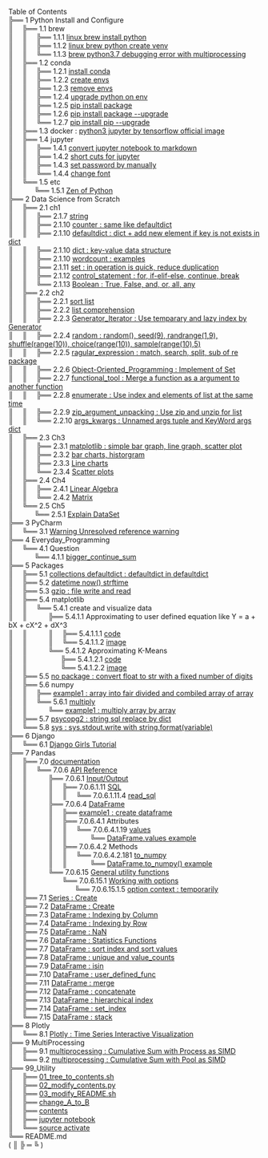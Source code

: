 Table of Contents  
╠══ 1 Python Install and Configure  
║&ensp;&ensp;&nbsp;╠══ 1.1 brew  
║&ensp;&ensp;&nbsp;║&ensp;&ensp;&nbsp;╠══ 1.1.1 [linux brew install python](01_Install_and_Use_python/01_brew/01_linux_brew_install_python.md)  
║&ensp;&ensp;&nbsp;║&ensp;&ensp;&nbsp;╠══ 1.1.2 [linux brew python create venv](01_Install_and_Use_python/01_brew/02_linux_brew_python_create_env.md)  
║&ensp;&ensp;&nbsp;║&ensp;&ensp;&nbsp;╚══ 1.1.3 [brew python3.7 debugging error with multiprocessing](01_Install_and_Use_python/01_brew/03_brew_python3.7_multiprocessing_error.md)  
║&ensp;&ensp;&nbsp;╠══ 1.2 conda  
║&ensp;&ensp;&nbsp;║&ensp;&ensp;&nbsp;╠══ 1.2.1 [install conda](01_Install_and_Use_python/02_conda/01_Install_anaconda.md)  
║&ensp;&ensp;&nbsp;║&ensp;&ensp;&nbsp;╠══ 1.2.2 [create envs](01_Install_and_Use_python/02_conda/02_conda_create_envs.md)  
║&ensp;&ensp;&nbsp;║&ensp;&ensp;&nbsp;╠══ 1.2.3 [remove envs](01_Install_and_Use_python/02_conda/03_conda_remove_envs.md)  
║&ensp;&ensp;&nbsp;║&ensp;&ensp;&nbsp;╠══ 1.2.4 [upgrade python on env](01_Install_and_Use_python/02_conda/04_coda_env_upgrade_python.md)  
║&ensp;&ensp;&nbsp;║&ensp;&ensp;&nbsp;╠══ 1.2.5 [pip install package](01_Install_and_Use_python/02_conda/05_pip_install_package.md)  
║&ensp;&ensp;&nbsp;║&ensp;&ensp;&nbsp;╠══ 1.2.6 [pip install package --upgrade](01_Install_and_Use_python/02_conda/06_pip_install_package_upgrade.md)  
║&ensp;&ensp;&nbsp;║&ensp;&ensp;&nbsp;╚══ 1.2.7 [pip install pip --upgrade](01_Install_and_Use_python/02_conda/07_pip_upgrade.md)  
║&ensp;&ensp;&nbsp;╠══ 1.3 docker : [python3 jupyter by tensorflow official image](01_Install_and_Use_python/03_docker/tensorflow_image.md)  
║&ensp;&ensp;&nbsp;╠══ 1.4 jupyter  
║&ensp;&ensp;&nbsp;║&ensp;&ensp;&nbsp;╠══ 1.4.1 [convert jupyter notebook to markdown](01_Install_and_Use_python/04_jupyter/01_convert_jupyter_notebook_to_markdown.md)  
║&ensp;&ensp;&nbsp;║&ensp;&ensp;&nbsp;╠══ 1.4.2 [short cuts for jupyter](01_Install_and_Use_python/04_jupyter/02_Jupyter_notebook_shortcuts.md)  
║&ensp;&ensp;&nbsp;║&ensp;&ensp;&nbsp;╠══ 1.4.3 [set password by manually](01_Install_and_Use_python/04_jupyter/03_jupyter_notebook_passwd.md)  
║&ensp;&ensp;&nbsp;║&ensp;&ensp;&nbsp;╚══ 1.4.4 [change font](01_Install_and_Use_python/04_jupyter/04_change_font.md)  
║&ensp;&ensp;&nbsp;╚══ 1.5 etc  
║&ensp;&ensp;&ensp;&ensp;&ensp;&ensp;╚══ 1.5.1 [Zen of Python](01_Install_and_Use_python/05_etc/02_Zen_of_Python_English_Korean.md)  
╠══ 2 Data Science from Scratch  
║&ensp;&ensp;&nbsp;╠══ 2.1 ch1  
║&ensp;&ensp;&nbsp;║&ensp;&ensp;&nbsp;╠══ 2.1.7 [string](02_Data_Science_from_Scratch/02_Ch/02.01.07_string.md)  
║&ensp;&ensp;&nbsp;║&ensp;&ensp;&nbsp;╠══ 2.1.10 [counter : same like defaultdict](02_Data_Science_from_Scratch/02_Ch/02.01.10_Counter.md)  
║&ensp;&ensp;&nbsp;║&ensp;&ensp;&nbsp;╠══ 2.1.10 [defaultdict : dict + add new element if key is not exists in dict](02_Data_Science_from_Scratch/02_Ch/02.01.10_defaultdict.md)  
║&ensp;&ensp;&nbsp;║&ensp;&ensp;&nbsp;╠══ 2.1.10 [dict : key-value data structure](02_Data_Science_from_Scratch/02_Ch/02.01.10_dict.md)  
║&ensp;&ensp;&nbsp;║&ensp;&ensp;&nbsp;╠══ 2.1.10 [wordcount : examples](02_Data_Science_from_Scratch/02_Ch/02.01.10_wordcount_examples.md)  
║&ensp;&ensp;&nbsp;║&ensp;&ensp;&nbsp;╠══ 2.1.11 [set : in operation is quick, reduce duplication](02_Data_Science_from_Scratch/02_Ch/02.01.11_set.md)  
║&ensp;&ensp;&nbsp;║&ensp;&ensp;&nbsp;╠══ 2.1.12 [control_statement : for, if-elif-else, continue, break](02_Data_Science_from_Scratch/02_Ch/02.01.12_control_statement.md)  
║&ensp;&ensp;&nbsp;║&ensp;&ensp;&nbsp;╚══ 2.1.13 [Boolean : True, False, and, or, all, any](02_Data_Science_from_Scratch/02_Ch/02.01.13_Boolean.md)  
║&ensp;&ensp;&nbsp;╠══ 2.2 ch2  
║&ensp;&ensp;&nbsp;║&ensp;&ensp;&nbsp;╠══ 2.2.1 [sort list](02_Data_Science_from_Scratch/02_Ch/02.02.01_sort.md)  
║&ensp;&ensp;&nbsp;║&ensp;&ensp;&nbsp;╠══ 2.2.2 [list comprehension](02_Data_Science_from_Scratch/02_Ch/02.02.02_list_comprehension.md)  
║&ensp;&ensp;&nbsp;║&ensp;&ensp;&nbsp;╠══ 2.2.3 [Generator_Iterator : Use temparary and lazy index by Generator](02_Data_Science_from_Scratch/02_Ch/02.02.03_Generator_Iterator.md)  
║&ensp;&ensp;&nbsp;║&ensp;&ensp;&nbsp;╠══ 2.2.4 [random : random(), seed(9), randrange(1,9), shuffle(range(10)), choice(range(10)), sample(range(10),5)](02_Data_Science_from_Scratch/02_Ch/02.02.04_random_numbers.md)  
║&ensp;&ensp;&nbsp;║&ensp;&ensp;&nbsp;╠══ 2.2.5 [ragular_expression : match, search, split, sub of re package](02_Data_Science_from_Scratch/02_Ch/02.02.05_regular_expression.md)  
║&ensp;&ensp;&nbsp;║&ensp;&ensp;&nbsp;╠══ 2.2.6 [Object-Oriented_Programming : Implement of Set](02_Data_Science_from_Scratch/02_Ch/02.02.06_object-oriented_programming.md)  
║&ensp;&ensp;&nbsp;║&ensp;&ensp;&nbsp;╠══ 2.2.7 [functional_tool : Merge a function as a argument to another function](02_Data_Science_from_Scratch/02_Ch/02.02.07_functional_tool.md)  
║&ensp;&ensp;&nbsp;║&ensp;&ensp;&nbsp;╠══ 2.2.8 [enumerate : Use index and elements of list at the same time](02_Data_Science_from_Scratch/02_Ch/02.02.08_enumerate.md)  
║&ensp;&ensp;&nbsp;║&ensp;&ensp;&nbsp;╠══ 2.2.9 [zip_argument_unpacking : Use zip and unzip for list](02_Data_Science_from_Scratch/02_Ch/02.02.09_zip_argument_unpacking.ipynb)  
║&ensp;&ensp;&nbsp;║&ensp;&ensp;&nbsp;╚══ 2.2.10 [args_kwargs : Unnamed args tuple and KeyWord args dict](02_Data_Science_from_Scratch/02_Ch/02.02.10_args_kwargs.ipynb)  
║&ensp;&ensp;&nbsp;╠══ 2.3 Ch3  
║&ensp;&ensp;&nbsp;║&ensp;&ensp;&nbsp;╠══ 2.3.1 [matplotlib : simple bar graph, line graph, scatter plot](02_Data_Science_from_Scratch/03_Ch/03.01_matplotlib.ipynb)  
║&ensp;&ensp;&nbsp;║&ensp;&ensp;&nbsp;╠══ 2.3.2 [bar charts, historgram](02_Data_Science_from_Scratch/03_Ch/03.02_bar_charts.ipynb)  
║&ensp;&ensp;&nbsp;║&ensp;&ensp;&nbsp;╠══ 2.3.3 [Line charts](02_Data_Science_from_Scratch/03_Ch/03.03_line_charts.ipynb)  
║&ensp;&ensp;&nbsp;║&ensp;&ensp;&nbsp;╚══ 2.3.4 [Scatter plots](02_Data_Science_from_Scratch/03_Ch/03.04_scatter_plots.ipynb)  
║&ensp;&ensp;&nbsp;╠══ 2.4 Ch4  
║&ensp;&ensp;&nbsp;║&ensp;&ensp;&nbsp;╠══ 2.4.1 [Linear Algebra](02_Data_Science_from_Scratch/04_Ch/04.01_Linear_Algebra.ipynb)  
║&ensp;&ensp;&nbsp;║&ensp;&ensp;&nbsp;╚══ 2.4.2 [Matrix](02_Data_Science_from_Scratch/04_Ch/04.02_Matrix.ipynb)  
║&ensp;&ensp;&nbsp;╚══ 2.5 Ch5  
║&ensp;&ensp;&ensp;&ensp;&ensp;&ensp;╚══ 2.5.1 [Explain DataSet](02_Data_Science_from_Scratch/05_Ch/05.01_Explain_DataSet.ipynb)  
╠══ 3 PyCharm  
║&ensp;&ensp;&nbsp;╚══ 3.1 [Warning Unresolved reference warning](03_PyCharm/01_unresolved_reference_warning.md)  
╠══ 4 Everyday_Programming  
║&ensp;&ensp;&nbsp;╚══ 4.1 Question  
║&ensp;&ensp;&ensp;&ensp;&ensp;&ensp;╚══ 4.1.1 [bigger_continue_sum](04_Everyday_Programming/01_Q/bigger_continue_sum.py)  
╠══ 5 Packages  
║&ensp;&ensp;&nbsp;╠══ 5.1 [collections defaultdict : defaultdict in defaultdict](05_packages/01_collections/01_defaultdict/01_dictionary_in_dictionary.py)  
║&ensp;&ensp;&nbsp;╠══ 5.2 [datetime now() strftime](05_packages/02_datetime/01_datetime_now_strftime.py)  
║&ensp;&ensp;&nbsp;╠══ 5.3 [gzip : file write and read](05_packages/03_gzip/01_gzip_write_read.py)  
║&ensp;&ensp;&nbsp;╠══ 5.4 matplotlib  
║&ensp;&ensp;&nbsp;║&ensp;&ensp;&nbsp;╚══ 5.4.1 create and visualize data  
║&ensp;&ensp;&nbsp;║&ensp;&ensp;&ensp;&ensp;&ensp;&ensp;╠══ 5.4.1.1 Approximating to user defined equation like Y = a + bX + cX^2 + dX^3  
║&ensp;&ensp;&nbsp;║&ensp;&ensp;&ensp;&ensp;&ensp;&ensp;║&ensp;&ensp;&nbsp;╠══ 5.4.1.1.1 [code](05_packages/04_matplotlib/01_create_and_visualize_data/01_Approximating_to_user_defiend_equation/01_approximating_to_user_defined_equation.py)  
║&ensp;&ensp;&nbsp;║&ensp;&ensp;&ensp;&ensp;&ensp;&ensp;║&ensp;&ensp;&nbsp;╚══ 5.4.1.1.2 [image](05_packages/04_matplotlib/01_create_and_visualize_data/01_Approximating_to_user_defiend_equation/02_user_defined_equation_scatter_plot.png)  
║&ensp;&ensp;&nbsp;║&ensp;&ensp;&ensp;&ensp;&ensp;&ensp;╚══ 5.4.1.2 Approximating K-Means  
║&ensp;&ensp;&nbsp;║&ensp;&ensp;&ensp;&ensp;&ensp;&ensp;&ensp;&ensp;&ensp;&nbsp;╠══ 5.4.1.2.1 [code](05_packages/04_matplotlib/01_create_and_visualize_data/02_Approximating_to_kmeans/01_approximating_to_kmeans.py)  
║&ensp;&ensp;&nbsp;║&ensp;&ensp;&ensp;&ensp;&ensp;&ensp;&ensp;&ensp;&ensp;&nbsp;╚══ 5.4.1.2.2 [image](05_packages/04_matplotlib/01_create_and_visualize_data/02_Approximating_to_kmeans/02_kmean_scatter_plot.png)  
║&ensp;&ensp;&nbsp;╠══ 5.5 [no package : convert float to str with a fixed number of digits](05_packages/05_no_package/01_float_to_str_with_a_fixed_number_of_digits.ipynb)  
║&ensp;&ensp;&nbsp;╠══ 5.6 numpy  
║&ensp;&ensp;&nbsp;║&ensp;&ensp;&nbsp;╠══ [example1 : array into fair divided and combiled array of array](05_packages/06_numpy/00_example/01_array_into_fair_divided_list_of_arrays.md)  
║&ensp;&ensp;&nbsp;║&ensp;&ensp;&nbsp;╚══ 5.6.1 [multiply](https://docs.scipy.org/doc/numpy/reference/generated/numpy.multiply.html)  
║&ensp;&ensp;&nbsp;║&ensp;&ensp;&ensp;&ensp;&ensp;&ensp;╚══ [example1 : multiply array by array](05_packages/06_numpy/01_multiply/01_multiply_array_by_array.md)  
║&ensp;&ensp;&nbsp;╠══ 5.7 [psycopg2 : string sql replace by dict](05_packages/07_psycopg2/01_replace_string_with_dictionary.py)  
║&ensp;&ensp;&nbsp;╚══ 5.8 [sys : sys.stdout.write with string.format(variable)](05_packages/08_sys/01_sys_stdout_write_with_string_format.py)  
╠══ 6 Django  
║&ensp;&ensp;&nbsp;╚══ 6.1 [Django Girls Tutorial](06_Django/01_Django_Girls_Tutorial/memo.md)  
╠══ 7 Pandas  
║&ensp;&ensp;&nbsp;╠══ 7.0 [documentation](https://pandas.pydata.org/pandas-docs/stable/index.html)  
║&ensp;&ensp;&nbsp;║&ensp;&ensp;&nbsp;╚══ 7.0.6 [API Reference](https://pandas.pydata.org/pandas-docs/stable/reference/index.html)  
║&ensp;&ensp;&nbsp;║&ensp;&ensp;&ensp;&ensp;&ensp;&ensp;╠══ 7.0.6.1 [Input/Output](https://pandas.pydata.org/pandas-docs/stable/reference/io.html#)  
║&ensp;&ensp;&nbsp;║&ensp;&ensp;&ensp;&ensp;&ensp;&ensp;║&ensp;&ensp;&nbsp;╠══ 7.0.6.1.11 [SQL](https://pandas.pydata.org/pandas-docs/stable/reference/io.html#sql)  
║&ensp;&ensp;&nbsp;║&ensp;&ensp;&ensp;&ensp;&ensp;&ensp;║&ensp;&ensp;&nbsp;║&ensp;&ensp;&nbsp;╚══ 7.0.6.1.11.4 [read_sql](07_Pandas/00_documentation/06_API_Reference/01_Input_Output/11_SQL/04_read_sql.md)  
║&ensp;&ensp;&nbsp;║&ensp;&ensp;&ensp;&ensp;&ensp;&ensp;╠══ 7.0.6.4 [DataFrame](https://pandas.pydata.org/pandas-docs/stable/reference/api/pandas.DataFrame.html#pandas.DataFrame)  
║&ensp;&ensp;&nbsp;║&ensp;&ensp;&ensp;&ensp;&ensp;&ensp;║&ensp;&ensp;&nbsp;╠══ [example1 : create dataframe](07_Pandas/00_documentation/06_API_Reference/04_DataFrame/01_DataFrame.md)  
║&ensp;&ensp;&nbsp;║&ensp;&ensp;&ensp;&ensp;&ensp;&ensp;║&ensp;&ensp;&nbsp;╠══ 7.0.6.4.1 Attributes  
║&ensp;&ensp;&nbsp;║&ensp;&ensp;&ensp;&ensp;&ensp;&ensp;║&ensp;&ensp;&nbsp;║&ensp;&ensp;&nbsp;╚══ 7.0.6.4.1.19 [values](https://pandas.pydata.org/pandas-docs/stable/reference/api/pandas.DataFrame.values.html#pandas.DataFrame.values)  
║&ensp;&ensp;&nbsp;║&ensp;&ensp;&ensp;&ensp;&ensp;&ensp;║&ensp;&ensp;&nbsp;║&ensp;&ensp;&nbsp;&ensp;&ensp;&emsp;╚══ [DataFrame.values example](07_Pandas/00_documentation/06_API_Reference/04_DataFrame/03_DataFrame.values.md)  
║&ensp;&ensp;&nbsp;║&ensp;&ensp;&ensp;&ensp;&ensp;&ensp;║&ensp;&ensp;&nbsp;╠══ 7.0.6.4.2 Methods  
║&ensp;&ensp;&nbsp;║&ensp;&ensp;&ensp;&ensp;&ensp;&ensp;║&ensp;&ensp;&nbsp;║&ensp;&ensp;&nbsp;╚══ 7.0.6.4.2.181 [to_numpy](https://pandas.pydata.org/pandas-docs/stable/reference/api/pandas.DataFrame.to_numpy.html#pandas.DataFrame.to_numpy)  
║&ensp;&ensp;&nbsp;║&ensp;&ensp;&ensp;&ensp;&ensp;&ensp;║&ensp;&ensp;&nbsp;║&ensp;&ensp;&nbsp;&ensp;&ensp;&emsp;╚══ [DataFrame.to_numpy() example](07_Pandas/00_documentation/06_API_Reference/04_DataFrame/02_DataFrame.to_numpy.md)  
║&ensp;&ensp;&nbsp;║&ensp;&ensp;&ensp;&ensp;&ensp;&ensp;╚══ 7.0.6.15 [General utility functions](https://pandas.pydata.org/pandas-docs/stable/reference/general_utility_functions.html)  
║&ensp;&ensp;&nbsp;║&ensp;&ensp;&ensp;&ensp;&ensp;&ensp;&ensp;&ensp;&emsp;╚══ 7.0.6.15.1 [Working with options](https://pandas.pydata.org/pandas-docs/stable/reference/general_utility_functions.html#working-with-options)  
║&ensp;&ensp;&nbsp;║&ensp;&ensp;&ensp;&ensp;&ensp;&ensp;&ensp;&ensp;&ensp;&ensp;&ensp;&ensp;&ensp;&nbsp;╚══ 7.0.6.15.1.5 [option context : temporarily](07_Pandas/00_documentation/06_API_Reference/15_General_utility_functions/01_Working_with_options/05_option_context.md)  
║&ensp;&ensp;&nbsp;╠══ 7.1 [Series : Create](07_Pandas/01_Series_Create.ipynb)  
║&ensp;&ensp;&nbsp;╠══ 7.2 [DataFrame : Create](07_Pandas/02_DataFrame_Create.ipynb)  
║&ensp;&ensp;&nbsp;╠══ 7.3 [DataFrame : Indexing by Column](07_Pandas/03_DataFrame_Indexing_by_column.ipynb)  
║&ensp;&ensp;&nbsp;╠══ 7.4 [DataFrame : Indexing by Row](07_Pandas/04_DataFrame_Indexing_by_row.ipynb)  
║&ensp;&ensp;&nbsp;╠══ 7.5 [DataFrame : NaN](07_Pandas/05_DataFrame_NaN.ipynb)  
║&ensp;&ensp;&nbsp;╠══ 7.6 [DataFrame : Statistics Functions](07_Pandas/06_DataFrame_statistics_function.ipynb)  
║&ensp;&ensp;&nbsp;╠══ 7.7 [DataFrame : sort index and sort values](07_Pandas/07_DataFrame_sort_index_and_sort_values.ipynb)  
║&ensp;&ensp;&nbsp;╠══ 7.8 [DataFrame : unique and value_counts](07_Pandas/08_unique_value_counts.ipynb)  
║&ensp;&ensp;&nbsp;╠══ 7.9 [DataFrame : isin](07_Pandas/09_isin.ipynb)  
║&ensp;&ensp;&nbsp;╠══ 7.10 [DataFrame : user_defined_func](07_Pandas/10_user_defined_func.ipynb)  
║&ensp;&ensp;&nbsp;╠══ 7.11 [DataFrame : merge](07_Pandas/11_df_merge.ipynb)  
║&ensp;&ensp;&nbsp;╠══ 7.12 [DataFrame : concatenate](07_Pandas/12_df_concatenate.ipynb)  
║&ensp;&ensp;&nbsp;╠══ 7.13 [DataFrame : hierarchical index](07_Pandas/13_df_hierarchical_index.ipynb)  
║&ensp;&ensp;&nbsp;╠══ 7.14 [DataFrame : set_index](07_Pandas/14_df_set_index.ipynb)  
║&ensp;&ensp;&nbsp;╚══ 7.15 [DataFrame : stack](07_Pandas/15_df_stack.ipynb)  
╠══ 8 Plotly  
║&ensp;&ensp;&nbsp;╚══ 8.1 [Plotly : Time Series Interactive Visualization](08_Plotly/01_plotly-time-series.ipynb)  
╠══ 9 MultiProcessing  
║&ensp;&ensp;&nbsp;╠══ 9.1 [multiprocessing : Cumulative Sum with Process as SIMD](09_MultiProcessing/01_cumsum_SIMD_multiprocessing_Process.ipynb)  
║&ensp;&ensp;&nbsp;╚══ 9.2 [multiprocessing : Cumulative Sum with Pool as SIMD](09_MultiProcessing/02_cumsum_SIMD_multiprocessing_Pool.ipynb)  
╠══ 99_Utility  
║&ensp;&ensp;&nbsp;╠══ [01_tree_to_contents.sh](99_Utility/01_tree_to_contents.sh)  
║&ensp;&ensp;&nbsp;╠══ [02_modify_contents.py](99_Utility/02_modify_contents.py)  
║&ensp;&ensp;&nbsp;╠══ [03_modify_README.sh](99_Utility/03_modify_number_of_file_on_README.sh)  
║&ensp;&ensp;&nbsp;╠══ [change_A_to_B](99_Utility/change_A_to_B.txt)  
║&ensp;&ensp;&nbsp;╠══ [contents](99_Utility/contents.txt)  
║&ensp;&ensp;&nbsp;╠══ [jupyter notebook](99_Utility/jn_jupyter_notebook.sh)  
║&ensp;&ensp;&nbsp;╚══ [source activate](99_Utility/sa_source_activate.sh)  
╚══ README.md  
( ║ ╠ ═ ╚ )  

